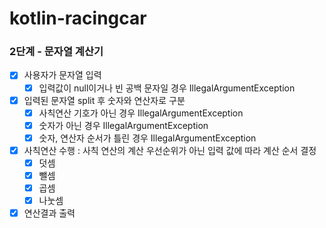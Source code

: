# kotlin-racingcar

### 2단계 - 문자열 계산기

- [x] 사용자가 문자열 입력
  - [x] 입력값이 null이거나 빈 공백 문자일 경우 IllegalArgumentException
- [x] 입력된 문자열 split 후 숫자와 연산자로 구분
  - [x] 사칙연산 기호가 아닌 경우 IllegalArgumentException
  - [x] 숫자가 아닌 경우 IllegalArgumentException
  - [x] 숫자, 연산자 순서가 틀린 경우 IllegalArgumentException
- [x] 사칙연산 수행 : 사칙 연산의 계산 우선순위가 아닌 입력 값에 따라 계산 순서 결정
  - [x] 덧셈
  - [x] 뺄셈
  - [x] 곱셈
  - [x] 나눗셈
- [x] 연산결과 출력
